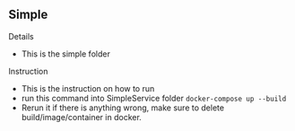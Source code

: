 ## Simple

Details
-  This is the simple folder

Instruction
- This is the instruction on how to run
- run this command into SimpleService folder `docker-compose up --build` 
- Rerun it if there is anything wrong, make sure to delete build/image/container in docker.